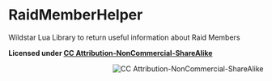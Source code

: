 # RaidMemberHelper
Wildstar Lua Library to return useful information about Raid Members

**Licensed under [CC Attribution-NonCommercial-ShareAlike](http://creativecommons.org/licenses/by-nc-sa/4.0/)**

<a href="http://creativecommons.org/licenses/by-nc-sa/4.0/"><img src="https://i.creativecommons.org/l/by-nc-sa/4.0/88x31.png" alt="CC Attribution-NonCommercial-ShareAlike" style="float:right;"></a>
